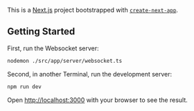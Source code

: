 This is a [Next.js](https://nextjs.org/) project bootstrapped with [`create-next-app`](https://github.com/vercel/next.js/tree/canary/packages/create-next-app).

## Getting Started

First, run the Websocket server:

```bash
nodemon ./src/app/server/websocket.ts

```

Second, in another Terminal, run the development server:

```bash
npm run dev

```

Open [http://localhost:3000](http://localhost:3000) with your browser to see the result.
